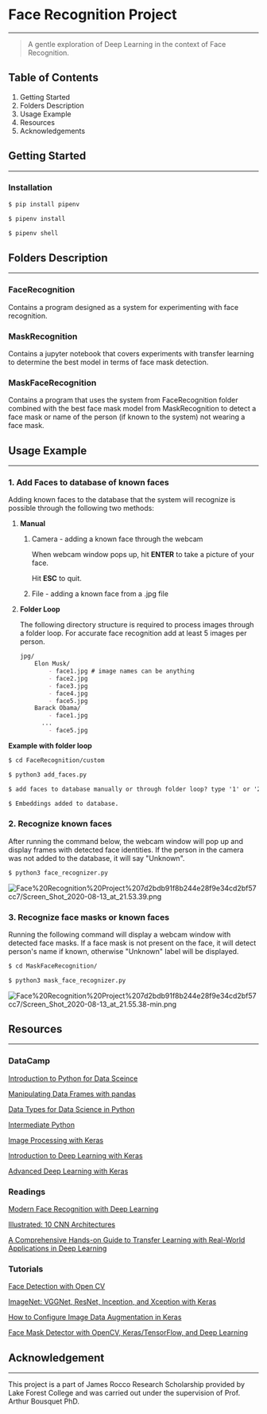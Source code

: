 # Face Recognition Project

---

> A gentle exploration of Deep Learning in the context of Face Recognition.

## Table of Contents

1. Getting Started
2. Folders Description
3. Usage Example
4. Resources
5. Acknowledgements

## Getting Started

---

### Installation

```markdown
$ pip install pipenv 
```

```markdown
$ pipenv install

$ pipenv shell
```

## Folders Description

---

### FaceRecognition

Contains a program designed as a system for experimenting with face recognition. 

### MaskRecognition

Contains a jupyter notebook that covers experiments with transfer learning to determine the best model in terms of face mask detection.

### MaskFaceRecognition

Contains a program that uses the system from FaceRecognition folder combined with the best face mask model from MaskRecognition to detect a face mask or name of the person (if known to the system) not wearing a face mask.

## Usage Example

---

### 1. Add Faces to database of known faces

Adding known faces to the database that the system will recognize is possible through the following two methods:

1. **Manual**
    1. Camera - adding a known face through the webcam

        When webcam window pops up, hit **ENTER** to take a picture of your face.

        Hit **ESC** to quit.

    2. File - adding a known face from a .jpg file
2. **Folder Loop**

    The following directory structure is required to process images through a folder loop. For accurate face recognition add at least 5 images per person.

    ```markdown
    jpg/
    	Elon Musk/
    		- face1.jpg # image names can be anything
    		- face2.jpg
    		- face3.jpg
    		- face4.jpg
    		- face5.jpg
    	Barack Obama/
    		- face1.jpg
    	  ...
    		- face5.jpg
    ```

**Example with folder loop**

```markdown
$ cd FaceRecognition/custom

$ python3 add_faces.py

$ add faces to database manually or through folder loop? type '1' or '2': 2

$ Embeddings added to database.
```

### 2. Recognize known faces

After running the command below, the webcam window will pop up and display frames with detected face identities. If the person in the camera was not added to the database, it will say "Unknown".

```markdown
$ python3 face_recognizer.py
```

![Face%20Recognition%20Project%207d2bdb91f8b244e28f9e34cd2bf57cc7/Screen_Shot_2020-08-13_at_21.53.39.png](Face%20Recognition%20Project%207d2bdb91f8b244e28f9e34cd2bf57cc7/Screen_Shot_2020-08-13_at_21.53.39.png)

### 3. Recognize face masks or known faces

Running the following command will display a webcam window with detected face masks. If a face mask is not present on the face, it will detect person's name if known, otherwise "Unknown" label will be displayed.

```markdown
$ cd MaskFaceRecognition/

$ python3 mask_face_recognizer.py
```

![Face%20Recognition%20Project%207d2bdb91f8b244e28f9e34cd2bf57cc7/Screen_Shot_2020-08-13_at_21.55.38-min.png](Face%20Recognition%20Project%207d2bdb91f8b244e28f9e34cd2bf57cc7/Screen_Shot_2020-08-13_at_21.55.38-min.png)

## **Resources**

---

### **DataCamp**

[Introduction to Python for Data Sceince](https://learn.datacamp.com/courses/intro-to-python-for-data-science)

[Manipulating Data Frames with pandas](https://learn.datacamp.com/courses/manipulating-dataframes-with-pandas)

[Data Types for Data Science in Python](https://learn.datacamp.com/courses/data-types-for-data-science-in-python)

[Intermediate Python](https://learn.datacamp.com/courses/intermediate-python)

[Image Processing with Keras](https://learn.datacamp.com/courses/image-processing-with-keras-in-python)

[Introduction to Deep Learning with Keras](https://learn.datacamp.com/courses/introduction-to-deep-learning-with-keras)

[Advanced Deep Learning with Keras](https://learn.datacamp.com/courses/advanced-deep-learning-with-keras)

### **Readings**

[Modern Face Recognition with Deep Learning](https://medium.com/@ageitgey/machine-learning-is-fun-part-4-modern-face-recognition-with-deep-learning-c3cffc121d78)

[Illustrated: 10 CNN Architectures](https://towardsdatascience.com/illustrated-10-cnn-architectures-95d78ace614d#c5a6)

[A Comprehensive Hands-on Guide to Transfer Learning with Real-World Applications in Deep Learning](https://towardsdatascience.com/a-comprehensive-hands-on-guide-to-transfer-learning-with-real-world-applications-in-deep-learning-212bf3b2f27a)

### **Tutorials**

[Face Detection with Open CV](https://www.datacamp.com/community/tutorials/face-detection-python-opencv)

[ImageNet: VGGNet, ResNet, Inception, and Xception with Keras](https://www.pyimagesearch.com/2017/03/20/imagenet-vggnet-resnet-inception-xception-keras/)

[How to Configure Image Data Augmentation in Keras](https://machinelearningmastery.com/how-to-configure-image-data-augmentation-when-training-deep-learning-neural-networks/#:~:text=The%20Keras%20deep%20learning%20neural,augmentation%20via%20the%20ImageDataGenerator%20class.&text=Image%20data%20augmentation%20is%20used,of%20the%20model%20to%20generalize.)

[Face Mask Detector with OpenCV, Keras/TensorFlow, and Deep Learning](https://www.pyimagesearch.com/2020/05/04/covid-19-face-mask-detector-with-opencv-keras-tensorflow-and-deep-learning/)

## Acknowledgement

---

This project is a part of James Rocco Research Scholarship provided by Lake Forest College and was carried out under the supervision of Prof. Arthur Bousquet PhD.